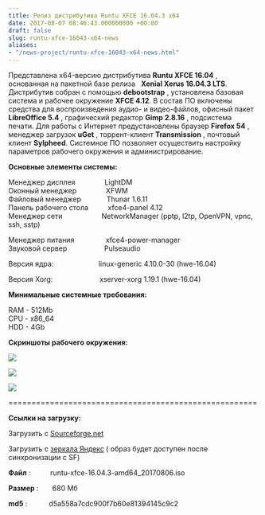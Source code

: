 ```yaml
---
title: Релиз дистрибутива Runtu XFCE 16.04.3 x64
date: 2017-08-07 08:46:43.000000000 +00:00
draft: false
slug: runtu-xfce-16043-x64-news
aliases:
- "/news-project/runtu-xfce-16043-x64-news.html"
---
```


Представлена x64-версию дистрибутива **Runtu XFCE 16.04** , основанная на пакетной базе релиза &nbsp; **Xenial Xerus 16.04.3 LTS**. Дистрибутив собран с помощью **debootstrap** , установлена базовая система и рабочее окружение **XFCE 4.12**. В состав ПО включены средства для воспроизведения аудио- и видео-файлов, офисный пакет **LibreОffice 5.4** , графический редактор **Gimp 2.8.16** , подсистема печати. Для работы с Интернет предустановлены браузер **Firefox 54** , менеджер загрузок **uGet** , торрент-клиент **Transmission** , почтовый клиент **Sylpheed**. Системное ПО позволяет осуществить настройку параметров рабочего окружения и администрирование.  
  
  
 **Основные элементы системы:**  
  
Менеджер дисплея &nbsp; &nbsp; &nbsp; &nbsp; &nbsp; &nbsp; &nbsp; LightDM  
Оконный менеджер &nbsp; &nbsp; &nbsp; &nbsp; &nbsp; &nbsp; &nbsp; XFWM  
Файловый менеджер &nbsp; &nbsp; &nbsp; &nbsp; &nbsp; &nbsp; Thunar 1.6.11  
Панель рабочего стола &nbsp; &nbsp; &nbsp; &nbsp; &nbsp;xfce4-panel 4.12  
Менеджер сети &nbsp; &nbsp; &nbsp; &nbsp; &nbsp; &nbsp; &nbsp; &nbsp; &nbsp; &nbsp;NetworkManager (pptp, l2tp, OpenVPN, vpnc, ssh, sstp)  
  
Менеджер питания &nbsp; &nbsp; &nbsp; &nbsp; &nbsp; &nbsp; &nbsp; &nbsp;xfce4-power-manager  
Звуковой сервер &nbsp; &nbsp; &nbsp; &nbsp; &nbsp; &nbsp; &nbsp; &nbsp; &nbsp; Pulseaudio  
  
Версия ядра: &nbsp; &nbsp; &nbsp; &nbsp; &nbsp; &nbsp; &nbsp; &nbsp; &nbsp; &nbsp; &nbsp; linux-generic 4.10.0-30 (hwe-16.04)  
  
Версия Xorg: &nbsp; &nbsp; &nbsp; &nbsp; &nbsp; &nbsp; &nbsp; &nbsp; &nbsp; &nbsp; &nbsp; &nbsp;xserver-xorg 1.19.1 (hwe-16.04)  
   
  
 **Минимальные системные требования:**  
  
RAM - 512Mb  
CPU - x86\_64  
HDD - 4Gb  
  
  
 **Скриншоты рабочего окружения:**  
  
[![](http://storage2.static.itmages.ru/i/17/0806/s_1502042862_2466209_c43bf0b21c.png)](https://itmages.ru/image/view/5990976/c43bf0b2)

[![](http://storage3.static.itmages.ru/i/17/0806/s_1502042862_8835832_e8682419bd.png)](https://itmages.ru/image/view/5990977/e8682419)

[![](http://storage2.static.itmages.ru/i/17/0806/s_1502042862_3476577_3bae0d86de.png)](https://itmages.ru/image/view/5990975/3bae0d86)  
  
======================================================  
  
 **Ссылки на загрузку:**  
  
Загрузить c [Sourceforge.net](https://sourceforge.net/projects/runtu/files/runtu%2016.04/XFCE/runtu-xfce-16.04.3-amd64_20170806.iso/download)  
  
Загрузить с [зеркала Яндекс](http://mirror.yandex.ru/runtu/runtu%2016.04/XFCE/runtu-xfce-16.04.3-amd64_20170806.iso) ( образ будет доступен после синхронизации с SF)  
  
**Файл** : &nbsp; &nbsp; &nbsp; &nbsp; &nbsp;runtu-xfce-16.04.3-amd64\_20170806.iso  
  
**Размер** : &nbsp; &nbsp; &nbsp; 680 Мб  
  
**md5** : &nbsp; &nbsp; &nbsp; &nbsp; &nbsp; d5a558a7cdc900f7b60e81394145c9c2

